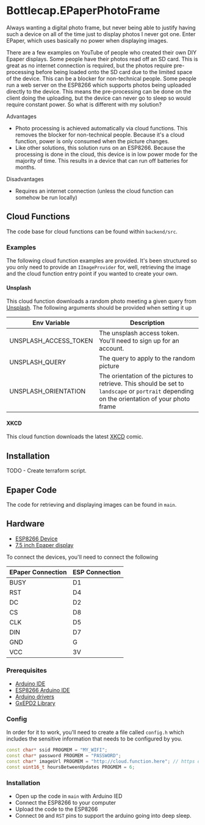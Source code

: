 # Bottlecap.EPaperPhotoFrame

Always wanting a digital photo frame, but never being able to justify having such a device on all of the time just to display photos I never got one. Enter EPaper, which uses basically no power when displaying images. 

There are a few examples on YouTube of people who created their own DIY Epaper displays. Some people have their photos read off an SD card. This is great as no internet connection is required, but the photos require pre-processing before being loaded onto the SD card due to the limited space of the device. This can be a blocker for non-technical people. Some people run a web server on the ESP8266 which supports photos being uploaded directly to the device. This means the pre-processing can be done on the client doing the uploading, but the device can never go to sleep so would require constant power. So what is different with my solution? 

Advantages
- Photo processing is achieved automatically via cloud functions. This removes the blocker for non-technical people. Because it's a cloud function, power is only consumed when the picture changes.
- Like other solutions, this solution runs on an ESP8266. Because the processing is done in the cloud, this device is in low power mode for the majority of time. This results in a device that can run off batteries for months.

Disadvantages
- Requires an internet connection (unless the cloud function can somehow be run locally)

## Cloud Functions

The code base for cloud functions can be found within `backend/src`.

### Examples

The following cloud function examples are provided. It's been structured so you only need to provide an `IImageProvider` for, well, retrieving the image and the cloud function entry point if you wanted to create your own.

#### Unsplash

This cloud function downloads a random photo meeting a given query from [Unsplash](https://unsplash.com/). The following arguments should be provided when setting it up

| Env Variable          | Description |
|-----------------------|-------------|
| UNSPLASH_ACCESS_TOKEN | The unsplash access token. You'll need to sign up for an account. |
| UNSPLASH_QUERY        | The query to apply to the random picture |
| UNSPLASH_ORIENTATION  | The orientation of the pictures to retrieve. This should be set to `landscape` or `portrait` depending on the orientation of your photo frame |

#### XKCD

This cloud function downloads the latest [XKCD](https://xkcd.com/) comic.

## Installation

TODO - Create terraform script.

## Epaper Code

The code for retrieving and displaying images can be found in `main`. 

## Hardware

- [ESP8266 Device](https://www.amazon.co.uk/gp/product/B06Y1ZPNMS/ref=ppx_yo_dt_b_asin_title_o03_s00?ie=UTF8&psc=1)
- [7.5 inch Epaper display](https://www.amazon.co.uk/gp/product/B075R4QY3L/ref=ppx_yo_dt_b_asin_title_o02_s00?ie=UTF8&psc=1)

To connect the devices, you'll need to connect the following

| EPaper Connection | ESP Connection |
|-------------------|----------------|
| BUSY              | D1             |
| RST               | D4             |
| DC                | D2             |
| CS                | D8             |
| CLK               | D5             |
| DIN               | D7             |
| GND               | G              |
| VCC               | 3V             |

### Prerequisites

- [Arduino IDE](https://www.arduino.cc/en/Main/Software)
- [ESP8266 Arduino IDE](https://randomnerdtutorials.com/how-to-install-esp8266-board-arduino-ide/)
- [Arduino drivers](https://github.com/nodemcu/nodemcu-devkit/tree/master/Drivers)
- [GxEPD2 Library](https://github.com/ZinggJM/GxEPD2)

### Config

In order for it to work, you'll need to create a file called `config.h` which includes the sensitive information that needs to be configured by you.

```c++
const char* ssid PROGMEM = "MY_WIFI";
const char* password PROGMEM = "PASSWORD";
const char* imageUrl PROGMEM = "http://cloud.function.here"; // https doesn't work at the moment :(
const uint16_t hoursBetweenUpdates PROGMEM = 6;
```

### Installation

- Open up the code in `main` with Arduino IED
- Connect the ESP8266 to your computer
- Upload the code to the ESP8266
- Connect `D0` and `RST` pins to support the arduino going into deep sleep.